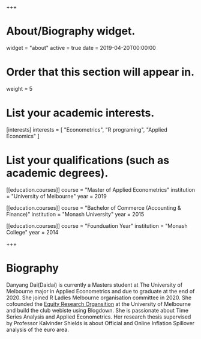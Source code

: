 +++
# About/Biography widget.
widget = "about"
active = true
date = 2019-04-20T00:00:00

# Order that this section will appear in.
weight = 5

# List your academic interests.
[interests]
  interests = [
    "Econometrics",
    "R programing",
    "Applied Economics"
  ]

# List your qualifications (such as academic degrees).

[[education.courses]]
  course = "Master of Applied Econometrics"
  institution = "University of Melbourne"
  year = 2019
  
[[education.courses]]
  course = "Bachelor of Commerce (Accounting & Finance)"
  institution = "Monash University"
  year = 2015

[[education.courses]]
  course = "Founduation Year"
  institution = "Monash College"
  year = 2014
 
+++

# Biography

Danyang Dai(Daidai) is currently a Masters student at The University of Melbourne major in Applied Econometrics and due to graduate at the end of 2020. She joined R Ladies Melbourne organisation committee in 2020. She cofounded the [Equity Research Organsition](https://equityresearch.netlify.app/) at the University of Melbourne and build the club webiste using Blogdown. She is passionate about Time Series Analysis and Applied Econometrics. Her research thesis supervised by Professor Kalvinder Shields is about Official and Online Inflation Spillover analysis of the euro area. 

